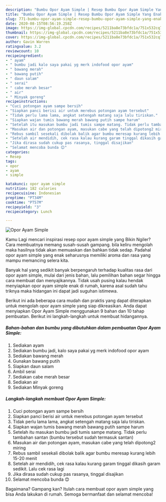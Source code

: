 ```yaml
---
description: "Bumbu Opor Ayam Simple | Resep Bumbu Opor Ayam Simple Yang Enak dan Simpel"
title: "Bumbu Opor Ayam Simple | Resep Bumbu Opor Ayam Simple Yang Enak dan Simpel"
slug: 771-bumbu-opor-ayam-simple-resep-bumbu-opor-ayam-simple-yang-enak-dan-simpel
date: 2020-08-15T08:56:19.258Z
image: https://img-global.cpcdn.com/recipes/5211ba8e73bfdc1a/751x532cq70/opor-ayam-simple-foto-resep-utama.jpg
thumbnail: https://img-global.cpcdn.com/recipes/5211ba8e73bfdc1a/751x532cq70/opor-ayam-simple-foto-resep-utama.jpg
cover: https://img-global.cpcdn.com/recipes/5211ba8e73bfdc1a/751x532cq70/opor-ayam-simple-foto-resep-utama.jpg
author: Gavin Warren
ratingvalue: 3.2
reviewcount: 10
recipeingredient:
- " ayam"
- " bumbu jadi kalo saya pakai yg merk indofood opor ayam"
- " bawang merah"
- " bawang putih"
- " daun salam"
- " serai"
- " cabe merah besar"
- " air"
- " Minyak goreng"
recipeinstructions:
- "Cuci potongan ayam sampe bersih"
- "Siapkan panci berisi air untuk merebus potongan ayam tersebut"
- "Tidak perlu lama lama, angkat setengah matang saja lalu tiriskan."
- "Siapkan wajan tumis bawang merah bawang putih sampe harum"
- "Setelah itu masukan bumbu jadi tumis sampe matang. Tidak perlu tambahan santan (bumbu tersebut sudah termasuk santan)"
- "Masukan air dan potongan ayam, masukan cabe yang telah dipotong2 miring"
- "Rebus sambil sesekali dibolak balik agar bumbu meresap kurang lebih 15-20 menit"
- "Setelah air mendidih, cek rasa kalau kurang garam tinggal dikasih garam sedikit. Lalu cek rasa lagi"
- "Jika dirasa sudah cukup pas rasanya, tinggal disajikan"
- "Selamat mencoba bunda 😊"
categories:
- Resep
tags:
- opor
- ayam
- simple

katakunci: opor ayam simple 
nutrition: 182 calories
recipecuisine: Indonesian
preptime: "PT34M"
cooktime: "PT57M"
recipeyield: "3"
recipecategory: Lunch

---
```



![Opor Ayam Simple](https://img-global.cpcdn.com/recipes/5211ba8e73bfdc1a/751x532cq70/opor-ayam-simple-foto-resep-utama.jpg)

Kamu Lagi mencari inspirasi resep opor ayam simple yang Bikin Ngiler? Cara membuatnya memang susah-susah gampang. bila keliru mengolah maka hasilnya tidak akan memuaskan dan bahkan tidak sedap. Padahal opor ayam simple yang enak seharusnya memiliki aroma dan rasa yang mampu memancing selera kita.



Banyak hal yang sedikit banyak berpengaruh terhadap kualitas rasa dari opor ayam simple, mulai dari jenis bahan, lalu pemilihan bahan segar hingga cara membuat dan menyajikannya. Tidak usah pusing kalau hendak menyiapkan opor ayam simple enak di rumah, karena asal sudah tahu triknya maka hidangan ini dapat jadi suguhan istimewa.


Berikut ini ada beberapa cara mudah dan praktis yang dapat diterapkan untuk mengolah opor ayam simple yang siap dikreasikan. Anda dapat menyiapkan Opor Ayam Simple menggunakan 9 bahan dan 10 tahap pembuatan. Berikut ini langkah-langkah untuk membuat hidangannya.

<!--inarticleads1-->

##### Bahan-bahan dan bumbu yang dibutuhkan dalam pembuatan Opor Ayam Simple:

1. Sediakan  ayam
1. Sediakan  bumbu jadi, kalo saya pakai yg merk indofood opor ayam
1. Sediakan  bawang merah
1. Gunakan  bawang putih
1. Siapkan  daun salam
1. Ambil  serai
1. Sediakan  cabe merah besar
1. Sediakan  air
1. Sediakan  Minyak goreng




<!--inarticleads2-->

##### Langkah-langkah membuat Opor Ayam Simple:

1. Cuci potongan ayam sampe bersih
1. Siapkan panci berisi air untuk merebus potongan ayam tersebut
1. Tidak perlu lama lama, angkat setengah matang saja lalu tiriskan.
1. Siapkan wajan tumis bawang merah bawang putih sampe harum
1. Setelah itu masukan bumbu jadi tumis sampe matang. Tidak perlu tambahan santan (bumbu tersebut sudah termasuk santan)
1. Masukan air dan potongan ayam, masukan cabe yang telah dipotong2 miring
1. Rebus sambil sesekali dibolak balik agar bumbu meresap kurang lebih 15-20 menit
1. Setelah air mendidih, cek rasa kalau kurang garam tinggal dikasih garam sedikit. Lalu cek rasa lagi
1. Jika dirasa sudah cukup pas rasanya, tinggal disajikan
1. Selamat mencoba bunda 😊




Bagaimana? Gampang kan? Itulah cara membuat opor ayam simple yang bisa Anda lakukan di rumah. Semoga bermanfaat dan selamat mencoba!
